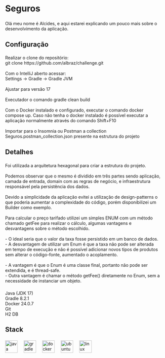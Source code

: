 <h1 align="left">Seguros</h1>

###

<p align="left">Olá meu nome é Alcides, e aqui estarei explicando um pouco mais sobre o desenvolvimento da aplicação.</p>

###

<h2 align="left">Configuração</h2>

###

<p align="left">Realizar o clone do repositório:<br>git clone https://github.com/albraz/challenge.git<br><br>Com o IntelliJ aberto acessar: <br>Settings -> Gradle -> Gradle JVM<br><br>Ajustar para versão 17<br><br>Executador o comando gradle clean build<br><br>Com o Docker instalado e configurado, executar o comando docker compose up. Caso não tenha o docker instalado é possível executar a aplicação normalmente através do comando Shift+F10<br><br>Importar para o Insomnia ou Postman a collection Seguros.postman_collection.json presente na estrutura do projeto</p>

###

<h2 align="left">Detalhes</h2>

###

<p align="left">Foi utilizada a arquitetura hexagonal para criar a estrutura do projeto.<br><br>Podemos observar que o mesmo é dividido em três partes sendo aplicação, camada de entrada, domain com as regras de negócio, e infraestrutura responsável pela persistência dos dados.<br><br>Devido a simplicidade da aplicação evitei a utilização de design-patterns o que poderia aumentar a complexidade do código, porém disponibilizei um Builder como exemplo.<br><br>Para calcular o preço tarifado utilizei um simples ENUM com um método chamado getFee para realizar o cálculo, algumas vantagens e desvantagens sobre o método escolhido.<br><br>- O ideal seria que o valor da taxa fosse persistido em um banco de dados.<br>- A desvantagem de utilizar um Enum é que a taxa não pode ser alterada em tempo de execução e não é possível adicionar novos tipos de produtos sem alterar o código-fonte, aumentado o acoplamento.<br><br>- A vantagem é que o Enum é uma classe final, portanto não pode ser extendida, e é thread-safe.<br>- Outra vantagem é chamar o método getFee() diretamente no Enum, sem a necessidade de instanciar um objeto.</p>

###

<p align="left">Java (JDK 17)<br>Gradle 8.2.1<br>Docker 24.0.7<br>Git<br>H2 DB</p>

###

<h2 align="left">Stack</h2>

###

<div align="left">
  <img src="https://cdn.jsdelivr.net/gh/devicons/devicon/icons/java/java-original.svg" height="40" alt="java logo"  />
  <img width="12" />
  <img src="https://cdn.jsdelivr.net/gh/devicons/devicon/icons/gradle/gradle-plain.svg" height="40" alt="gradle logo"  />
  <img width="12" />
  <img src="https://cdn.jsdelivr.net/gh/devicons/devicon/icons/docker/docker-original.svg" height="40" alt="docker logo"  />
  <img width="12" />
  <img src="https://cdn.jsdelivr.net/gh/devicons/devicon/icons/ubuntu/ubuntu-plain.svg" height="40" alt="ubuntu logo"  />
  <img width="12" />
  <img src="https://cdn.jsdelivr.net/gh/devicons/devicon/icons/linux/linux-original.svg" height="40" alt="linux logo"  />
</div>

###
